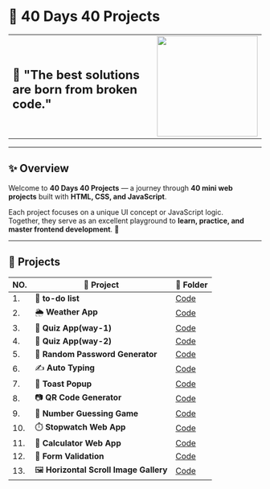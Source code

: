 # 🚀 40 Days 40 Projects

<table>
<tr>
<td>

##  🧰 "The best solutions are born from broken code."

</td>
<td align="right">

<img src="https://i.pinimg.com/originals/60/6f/91/606f91894f949b1eabfeed751adcbced.gif" width="200"/>

</td>
</tr>
</table>

---

## ✨ Overview

Welcome to **40 Days 40 Projects** — a journey through **40 mini web projects** built with **HTML, CSS, and JavaScript**.

Each project focuses on a unique UI concept or JavaScript logic.  
Together, they serve as an excellent playground to **learn, practice, and master frontend development**. 🌱

---

## 🌟 Projects

|NO.| 🚀 Project | 📂 Folder | 
|---|---|---|
| 1. | 🎴 **to-do list** | [Code](https://github.com/Mdyadav49/40-Projects/tree/main/To-Do%20List) 
| 2. | 🌦️ **Weather App** | [Code](https://github.com/Mdyadav49/40-Projects/tree/main/weather) 
| 3. | 🧠 **Quiz App(way-1)** | [Code](https://github.com/Mdyadav49/40-Projects/tree/main/Quiz%20%20App(way-1)) 
| 4. | 🧠 **Quiz App(way-2)** | [Code](https://github.com/Mdyadav49/40-Projects/tree/main/Quiz%20App%20(way%202)) 
| 5. | 🔐 **Random Password Generator** | [Code](https://github.com/Mdyadav49/40-Projects/tree/main/Password%20Generator) 
| 6. | ✍️ **Auto Typing** | [Code](https://github.com/Mdyadav49/40-Projects/tree/main/auto%20typing) 
| 7. | 🔔 **Toast Popup** | [Code](https://github.com/Mdyadav49/40-Projects/tree/main/toast%20popup) 
| 8. | 📷 **QR Code Generator** | [Code](https://github.com/Mdyadav49/40-Projects/tree/main/QR%20generator) 
| 9. | 🎯 **Number Guessing Game** | [Code](https://github.com/Mdyadav49/40-Projects/tree/main/guess) 
| 10. | ⏱️ **Stopwatch Web App** | [Code](https://github.com/Mdyadav49/40-Projects/tree/main/Stopwatch) 
| 11. | 🧮 **Calculator Web App** | [Code](https://github.com/Mdyadav49/40-Projects/tree/main/calculator) 
| 12. | 📝 **Form Validation** | [Code](https://github.com/Mdyadav49/40-Projects/tree/main/Form%20Validation) 
| 13. | 🖼️ **Horizontal Scroll Image Gallery** | [Code](https://github.com/Mdyadav49/40-Projects/tree/main/Image-Gallery) 


